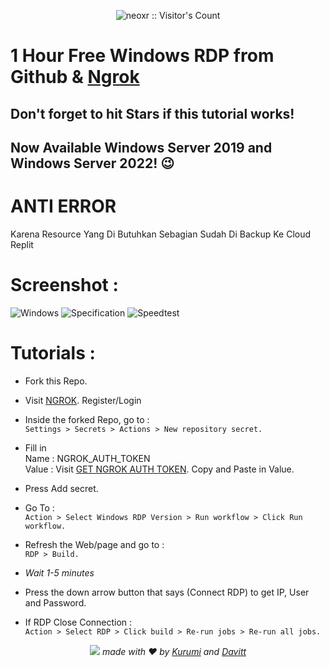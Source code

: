 <p align="center"><img src="https://profile-counter.glitch.me/{neoxr}/count.svg" alt="neoxr :: Visitor's Count" /></p>

# 1 Hour Free Windows RDP from Github & [Ngrok](https://ngrok.com/)
## Don't forget to hit Stars if this tutorial works!
## Now Available Windows Server 2019 and Windows Server 2022! 😉
# ANTI ERROR 
<p>Karena Resource Yang Di Butuhkan Sebagian Sudah Di Backup Ke Cloud Replit</p>

# Screenshot :
![Windows](https://missuo.ru/file/516f03c699b1d947e8329.png)
![Specification](https://missuo.ru/file/a07c33f5a00235a0895d7.png)
![Speedtest](https://missuo.ru/file/522c46817273b832c9b58.png)

# Tutorials :

+ Fork this Repo.

+ Visit [NGROK](https://dashboard.ngrok.com). Register/Login

+ Inside the forked Repo, go to :\
   ```Settings > Secrets > Actions > New repository secret.```

+ Fill in \
Name : NGROK_AUTH_TOKEN \
Value : Visit [GET NGROK AUTH TOKEN](https://dashboard.ngrok.com/auth/your-authtoken). Copy and Paste in Value.

+ Press Add secret.

+ Go To :\
```Action > Select Windows RDP Version > Run workflow > Click Run workflow.```

+ Refresh the Web/page and go to :\
```RDP > Build.```

+ *Wait 1-5 minutes*

+ Press the down arrow button that says (Connect RDP) to get IP, User and Password.

+ If RDP Close Connection : \
```Action > Select RDP > Click build > Re-run jobs > Re-run all jobs.```

<div align="center">
  <img src="https://raw.githubusercontent.com/arakurumi/onedrive-vercel-index/1516fcf8655e5e141cdb88b28bf475b4f566a667/public/footer.png" />
  <em>made with ❤️ by <a href="https://github.com/arakurumi">Kurumi</a> and <a href="http://github.com/david0l1/">Davitt</a></em>
</div>
